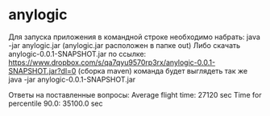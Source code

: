 # anylogic
Для запуска приложения в командной строке необходимо набрать: java -jar anylogic.jar (anylogic.jar расположен в папке out)
Либо скачать anylogic-0.0.1-SNAPSHOT.jar по ссылке: https://www.dropbox.com/s/qa7qyu9570rp3rx/anylogic-0.0.1-SNAPSHOT.jar?dl=0 
(сборка maven) команда будет выглядеть так же java -jar anylogic-0.0.1-SNAPSHOT.jar

Ответы на поставленные вопросы:
Average flight time: 27120 sec
Time for percentile 90.0: 35100.0 sec

